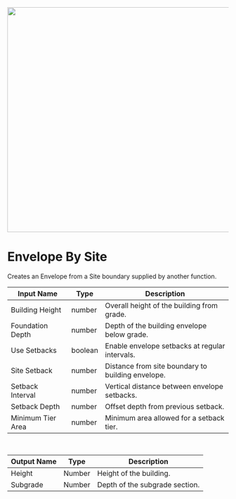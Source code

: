 <img src="preview.png" width="512">

# Envelope By Site

Creates an Envelope from a Site boundary supplied by another function.

|Input Name|Type|Description|
|---|---|---|
|Building Height|number|Overall height of the building from grade.|
|Foundation Depth|number|Depth of the building envelope below grade.|
|Use Setbacks|boolean|Enable envelope setbacks at regular intervals.|
|Site Setback|number|Distance from site boundary to building envelope.|
|Setback Interval|number|Vertical distance between envelope setbacks.|
|Setback Depth|number|Offset depth from previous setback.|
|Minimum Tier Area|number|Minimum area allowed for a setback tier.|


<br>

|Output Name|Type|Description|
|---|---|---|
|Height|Number|Height of the building.|
|Subgrade|Number|Depth of the subgrade section.|


